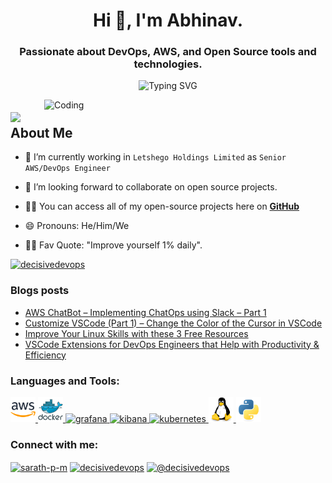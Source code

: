<h1 align="center">Hi 👋, I'm Abhinav.</h1>
<h3 align="center">Passionate about DevOps, AWS, and Open Source tools and technologies.</h3>

<div align="center">
  
![Typing SVG](https://readme-typing-svg.herokuapp.com?font=ROBOT&size=25&color=39FF14&background=000000&center=true&vCenter=true&width=490&lines=%3E+Welcome+to+my+GitHub+profile...!)

</div>

<!-- <p align="left"> <img src="https://komarev.com/ghpvc/?username=decisivedevops&label=Profile%20views&color=0e75b6&style=flat" alt="decisivedevops" /> </p>
 -->

<img align="right" alt="Coding" width="450" src="https://cdn.dribbble.com/users/1162077/screenshots/3848914/programmer.gif">

## <img src="https://c.tenor.com/NCRHhqkXrJYAAAAi/programmers-go-internet.gif" width="25">  <b>About Me</b>

- 🔭 I’m currently working in `Letshego Holdings Limited` as `Senior AWS/DevOps Engineer`

- 👯 I’m looking forward to collaborate on open source projects.

- 👨‍💻 You can access all of my open-source projects here on **[GitHub](https://github.com/decisivedevops)**

- 😄 Pronouns: He/Him/We

- 💪🏼 Fav Quote: "Improve yourself 1% daily".

<p align="left"> <a href="https://twitter.com/decisivedevops" target="blank"><img src="https://img.shields.io/twitter/follow/decisivedevops?logo=twitter&style=for-the-badge" alt="decisivedevops" /></a> </p>

<!-- <p align="left"> <a href="https://github.com/ryo-ma/github-profile-trophy"><img src="https://github-profile-trophy.vercel.app/?username=decisivedevops" alt="decisivedevops" /></a> </p> -->

### Blogs posts
<!-- BLOG-POST-LIST:START -->
- [AWS ChatBot – Implementing ChatOps using Slack – Part 1](https://www.decisivedevops.com/aws-chatbot-implementing-chatops-using-slack-part-1/)
- [Customize VSCode &lpar;Part 1&rpar; – Change the Color of the Cursor in VSCode](https://www.decisivedevops.com/customize-vscode-part-1-change-the-color-of-the-cursor-in-vscode/)
- [Improve Your Linux Skills with these 3 Free Resources](https://www.decisivedevops.com/improve-your-linux-skills-with-these-3-free-resources/)
- [VSCode Extensions for DevOps Engineers that Help with Productivity &amp; Efficiency](https://www.decisivedevops.com/vscode-extensions-for-devops-engineers-that-help-with-productivity-efficiency/)
<!-- BLOG-POST-LIST:END -->

<h3 align="left">Languages and Tools:</h3>
<p align="left"> <a href="https://aws.amazon.com" target="_blank" rel="noreferrer"> <img src="https://raw.githubusercontent.com/devicons/devicon/master/icons/amazonwebservices/amazonwebservices-original-wordmark.svg" alt="aws" width="40" height="40"/> </a> <a href="https://www.docker.com/" target="_blank" rel="noreferrer"> <img src="https://raw.githubusercontent.com/devicons/devicon/master/icons/docker/docker-original-wordmark.svg" alt="docker" width="40" height="40"/> </a> <a href="https://grafana.com" target="_blank" rel="noreferrer"> <img src="https://www.vectorlogo.zone/logos/grafana/grafana-icon.svg" alt="grafana" width="40" height="40"/> </a> <a href="https://www.elastic.co/kibana" target="_blank" rel="noreferrer"> <img src="https://www.vectorlogo.zone/logos/elasticco_kibana/elasticco_kibana-icon.svg" alt="kibana" width="40" height="40"/> </a> <a href="https://kubernetes.io" target="_blank" rel="noreferrer"> <img src="https://www.vectorlogo.zone/logos/kubernetes/kubernetes-icon.svg" alt="kubernetes" width="40" height="40"/> </a> <a href="https://www.linux.org/" target="_blank" rel="noreferrer"> <img src="https://raw.githubusercontent.com/devicons/devicon/master/icons/linux/linux-original.svg" alt="linux" width="40" height="40"/> </a> <a href="https://www.python.org" target="_blank" rel="noreferrer"> <img src="https://raw.githubusercontent.com/devicons/devicon/master/icons/python/python-original.svg" alt="python" width="40" height="40"/> </a> </p>


<h3 align="left">Connect with me:</h3>
<p align="left">
<a href="https://www.linkedin.com/in/abhinav-dumbre/" target="blank"><img align="center" src="https://i.pinimg.com/originals/de/b4/6f/deb46f02a59e3b3a2aa58fac16290d63.gif" alt="sarath-p-m" height="40" width="45" /></a>
<a href="https://twitter.com/decisivedevops" target="blank"><img align="center" src="https://raw.githubusercontent.com/rahuldkjain/github-profile-readme-generator/master/src/images/icons/Social/twitter.svg" alt="decisivedevops" height="30" width="40" /></a>
<a href="https://hashnode.com/@decisivedevops" target="blank"><img align="center" src="https://raw.githubusercontent.com/rahuldkjain/github-profile-readme-generator/master/src/images/icons/Social/hashnode.svg" alt="@decisivedevops" height="30" width="40" /></a>


